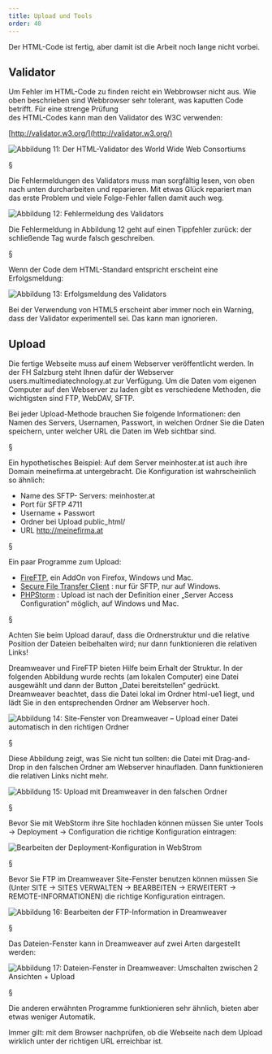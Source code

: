 ```yaml
---
title: Upload und Tools
order: 40
---
```


Der HTML-Code ist fertig, aber damit ist die Arbeit noch lange nicht vorbei.

Validator  
---------

<!-- XE "Validator" -->  
Um Fehler im HTML-Code zu finden reicht ein Webbrowser nicht aus. Wie oben beschrieben 
sind Webbrowser sehr tolerant, was kaputten Code  <!-- XE "Code" -->   betrifft.
Für eine strenge Prüfung  <!-- XE "Prüfung:von HTML Code" -->   
des HTML-Codes kann man den Validator des W3C verwenden:

[http://validator.w3.org/](http://validator.w3.org/)
 
![Abbildung 11:  Der HTML-Validator des World Wide Web Consortiums](/images/image050.png)

§

Die Fehlermeldungen des Validators muss man sorgfältig lesen, von oben nach unten 
durcharbeiten und reparieren. Mit etwas Glück repariert man das erste Problem und viele 
Folge-Fehler fallen damit auch weg.
 
![Abbildung 12:  Fehlermeldung des Validators](/images/image052.png)

Die Fehlermeldung in Abbildung 12 geht auf einen Tippfehler zurück: der schließende Tag 
wurde falsch geschreiben. 

§

Wenn der Code dem HTML-Standard entspricht erscheint eine 
Erfolgsmeldung:
 
![Abbildung 13:   Erfolgsmeldung des Validators](/images/image053.png)

Bei der Verwendung von HTML5 erscheint aber immer noch ein Warning, dass
der Validator experimentell sei. Das kann man ignorieren.

Upload  
------

<!-- XE "Upload" -->  
Die fertige Webseite muss auf einem Webserver veröffentlicht werden. In der FH Salzburg steht Ihnen 
dafür der  Webserver users.multimediatechnology.at zur Verfügung. 
Um die Daten vom eigenen Computer auf den Webserver zu laden gibt es verschiedene 
Methoden, die wichtigsten sind FTP,  <!-- XE "FTP" -->   WebDAV,  <!-- XE "WebDAV" -->  SFTP.

Bei jeder Upload-Methode brauchen Sie folgende Informationen: den Namen des Servers, Usernamen, 
Passwort, in welchen Ordner Sie die Daten speichern, unter welcher URL die Daten im Web 
sichtbar sind.

§

Ein hypothetisches Beispiel: Auf dem Server meinhoster.at ist auch ihre
Domain meinefirma.at untergebracht. Die Konfiguration ist wahrscheinlich so ähnlich:

* Name des SFTP- Servers: meinhoster.at
* Port für SFTP 4711
* Username + Passwort
* Ordner bei Upload public_html/
* URL http://meinefirma.at

§

Ein paar Programme zum Upload:

* [FireFTP](https://addons.mozilla.org/en-US/firefox/addon/fireftp/),  <!-- XE "FireFTP" -->    <!-- XE "Firefox AddOn:FireFTP" -->  ein AddOn von Firefox, Windows und Mac.
* [Secure File Transfer Client](http://winscp.net)  <!-- XE "Secure File Transfer Client" -->  : nur für SFTP, nur auf Windows.
* [PHPStorm](https://www.jetbrains.com/help/phpstorm/2016.2/working-with-web-servers-copying-files.html)  <!-- XE "PHPStorm" -->  :  Upload ist nach der Definition einer „Server Access Configuration“ möglich, auf Windows und Mac.

§

Achten Sie beim Upload darauf, dass die Ordnerstruktur  <!-- XE "Ordnerstruktur" -->   und die relative 
Position der Dateien beibehalten wird; nur dann funktionieren die relativen
Links!  <!-- XE "relativer Link"   -->  <!-- XE "Link:relativ" -->  

Dreamweaver und FireFTP bieten Hilfe beim Erhalt der Struktur. In der folgenden
Abbildung wurde rechts
(am lokalen Computer) eine Datei ausgewählt und dann der Button „Datei 
bereitstellen“ gedrückt. Dreamweaver beachtet, dass die Datei lokal im Ordner html-ue1 
liegt, und lädt Sie in den entsprechenden Ordner am Webserver hoch.
 
![Abbildung 14: Site-Fenster von Dreamweaver – Upload einer Datei automatisch in den richtigen Ordner](/images/dreamweaver-upload.png)

§

Diese Abbildung zeigt, was Sie nicht tun sollten: die Datei mit Drag-and-Drop in den falschen 
Ordner am Webserver hinaufladen.  Dann funktionieren die relativen Links nicht mehr.
 
![Abbildung 15:  Upload mit Dreamweaver in den falschen Ordner](/images/dreamweaver-upload-falsch.png)

§

Bevor Sie mit WebStorm ihre Site hochladen können müssen Sie unter
Tools → Deployment → Configuration die richtige Konfiguration eintragen:

![Bearbeiten der Deployment-Konfiguration in WebStrom](/images/webstorm-deployment.png)

§

Bevor Sie FTP im Dreamweaver Site-Fenster benutzen können müssen Sie 
(Unter SITE → SITES VERWALTEN → BEARBEITEN → ERWEITERT → REMOTE-INFORMATIONEN) die richtige 
Konfiguration eintragen.

![Abbildung 16: Bearbeiten der FTP-Information in Dreamweaver](/images/dreamweaver-upload-config.png)

§

Das Dateien-Fenster kann in Dreamweaver auf zwei Arten dargestellt werden:

![Abbildung 17: Dateien-Fenster in Dreamweaver: Umschalten zwischen 2 Ansichten + Upload](/images/image064.png)

§

Die anderen erwähnten Programme funktionieren sehr ähnlich, bieten aber etwas
weniger Automatik.

Immer gilt: mit dem Browser nachprüfen, ob die Webseite nach dem Upload
wirklich unter der richtigen URL erreichbar ist.

